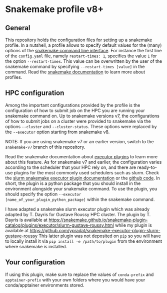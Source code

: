 # Snakemake profile v8+

## General

This repository holds the configuration files for setting up a snakemake profile. In a nutshell, a profile allows to
specify default values for the (many) options of the [snakemake command line
interface](https://snakemake.readthedocs.io/en/stable/executing/cli.html). For instance the first line of the
`config.yaml` file, namely `restart-times: 1`, specifies the value `1` for the option `--restart-times`. This value can
be overwritten by the user of the snakemake command by specifying `--restart-times [value]` in the command. 
Read the [snakemake documentation](https://snakemake.readthedocs.io/en/stable/executing/cli.html#profiles) to learn more about profiles.

## HPC configuration

Among the important configurations provided by the profile is the configuration of how to submit job on the HPC you are
running your snakemake command on. Up to snakemake versions v7, the configurations of how to submit jobs on a cluster
were provided to snakemake via the options `--cluster` and `--cluster-status`. These options were replaced by the
`--executor` option starting from snakemake v8.

NOTE: If you are using snakemake v7 or an earlier version, switch to the `snakemake-v7` branch of this repository.

Read the snakemake documentation about [executor
plugins](https://snakemake.readthedocs.io/en/stable/tutorial/additional_features.html#cluster-or-cloud-execution) to
learn more about this feature. As for snakemake v7 and earlier, the configuration varies according to the scheduler that
your HPC rely on, and there are ready-to-use plugins for the most commonly used schedulers such as slurm. Check the
[slurm snakemake executor plugin
documentation](https://snakemake.github.io/snakemake-plugin-catalog/plugins/executor/slurm.html) or the [github
code](https://github.com/snakemake/snakemake-executor-plugin-slurm).
In short, the plugin is a python package that you should install in the environment alongside your snakemake command. To
use the plugin, you should specify the option `--executor [name_of_your_plugin_python_package]` within the snakemake
command.

I have adapted a snakemake slurm executor plugin which was already adapted by T. Dayris for Gustave Roussy HPC cluster.
The plugin by T. Dayris is available at <https://snakemake.github.io/snakemake-plugin-catalog/plugins/executor/slurm-gustave-roussy.html>
while my plugin is available at <https://github.com/ypradat/snakemake-executor-plugin-slurm-gustave-roussy>
This latter plugin was not deposited on `pip` so you will have to locally install it via `pip install -e
/path/to/plugin` from the environment where snakemake is installed.

## Your configuration

If using this plugin, make sure to replace the values of `conda-prefix` and `apptainer-prefix` with your own folders
where you would have your conda/apptainer environments stored.
